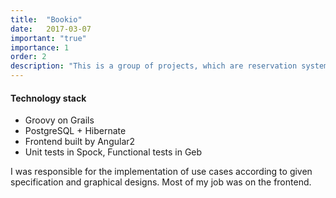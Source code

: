 ```yaml
---
title:  "Bookio"
date:   2017-03-07
important: "true"
importance: 1
order: 2
description: "This is a group of projects, which are reservation systems for restaurants,services and accommodation."
---
```

#### Technology stack

*   Groovy on Grails
*   PostgreSQL + Hibernate
*   Frontend built by Angular2
*   Unit tests in Spock, Functional tests in Geb

I was responsible for the implementation of use cases according to given specification and graphical designs.
Most of my job was on the frontend.

